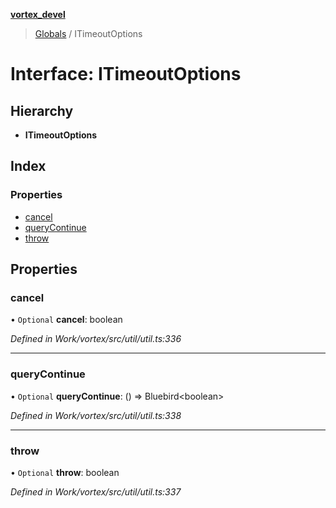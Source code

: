 **[vortex_devel](../README.md)**

> [Globals](../globals.md) / ITimeoutOptions

# Interface: ITimeoutOptions

## Hierarchy

* **ITimeoutOptions**

## Index

### Properties

* [cancel](itimeoutoptions.md#cancel)
* [queryContinue](itimeoutoptions.md#querycontinue)
* [throw](itimeoutoptions.md#throw)

## Properties

### cancel

• `Optional` **cancel**: boolean

*Defined in Work/vortex/src/util/util.ts:336*

___

### queryContinue

• `Optional` **queryContinue**: () => Bluebird\<boolean>

*Defined in Work/vortex/src/util/util.ts:338*

___

### throw

• `Optional` **throw**: boolean

*Defined in Work/vortex/src/util/util.ts:337*
